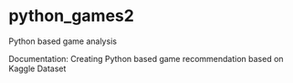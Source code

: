 # python_games2

Python based game analysis 

Documentation: 
Creating Python based game recommendation based on Kaggle Dataset 
